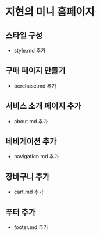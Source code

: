 # 지현의 미니 홈페이지

## 스타일 구성
- style.md 추가

## 구매 페이지 만들기
- perchase.md 추가

## 서비스 소개 페이지 추가
- about.md 추가

## 네비게이션 추가
- navigation.md 추가

## 장바구니 추가
- cart.md 추가

## 푸터 추가
- footer.md 추가